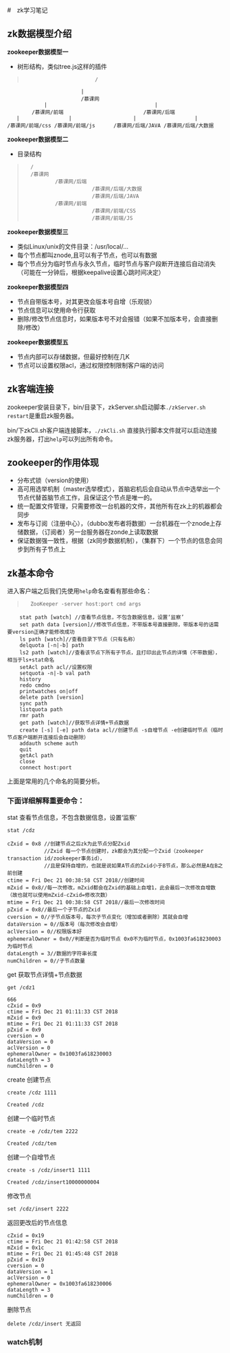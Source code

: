 #　zk学习笔记

## zk数据模型介绍
**zookeeper数据模型一**

- 树形结构，类似tree.js这样的插件

>                            /
                            |
                            /慕课网
                |                                   |
            /慕课网/前端                          /慕课网/后端
       |                |                    |                   |
    /慕课网/前端/css /慕课网/前端/js      /慕课网/后端/JAVA /慕课网/后端/大数据

**zookeeper数据模型二**

- 目录结构
>       /
>       /慕课网
>               /慕课网/后端
>                           /慕课网/后端/大数据
>                           /慕课网/后端/JAVA
>               /慕课网/前端
>                           /慕课网/前端/CSS
>                           /慕课网/前端/JS

**zookeeper数据模型三**

- 类似Linux/unix的文件目录：/usr/local/...
- 每个节点都叫znode,且可以有子节点，也可以有数据
- 每个节点分为临时节点与永久节点，临时节点与客户段断开连接后自动消失（可能在一分钟后，根据keepalive设置心跳时间决定）

**zookeeper数据模型四**

- 节点自带版本号，对其更改会版本号自增（乐观锁）
- 节点信息可以使用命令行获取
- 删除/修改节点信息时，如果版本号不对会报错（如果不加版本号，会直接删除/修改）

**zookeeper数据模型五**

- 节点内部可以存储数据，但最好控制在几K
- 节点可以设置权限acl，通过权限控制限制客户端的访问
 
## zk客端连接

zookeeper安装目录下，bin/目录下，zkServer.sh启动脚本`./zkServer.sh restart`是重启zk服务器。

bin/下zkCli.sh客户端连接脚本，`./zkCli.sh` 直接执行脚本文件就可以启动连接zk服务器，打出`help`可以列出所有命令。

## zookeeper的作用体现

- 分布式锁（version的使用）
- 高可用选举机制（master选举模式），首脑宕机后会自动从节点中选举出一个节点代替首脑节点工作，且保证这个节点是唯一的。
- 统一配置文件管理，只需要修改一台机器的文件，其他所有在zk上的机器都会同步
- 发布与订阅（注册中心），（dubbo发布者将数据）一台机器在一个znode上存储数据，（订阅者）另一台服务器在zonde上读取数据  
- 保证数据强一致性，根据（zk同步数据机制），（集群下）一个节点的信息会同步到所有子节点上

## zk基本命令

进入客户端之后我们先使用`help`命名查看有那些命名：
>       ZooKeeper -server host:port cmd args
        stat path [watch] //查看节点信息，不包含数据信息，设置‘监察’
        set path data [version]//修改节点信息，不带版本号直接删除，带版本号的话需要version正确才能修改成功
        ls path [watch]//查看目录下节点（只有名称）
        delquota [-n|-b] path
        ls2 path [watch]//查看该节点下所有子节点，且打印出此节点的详情（不带数据），相当于ls+stat命名
        setAcl path acl//设置权限
        setquota -n|-b val path
        history
        redo cmdno
        printwatches on|off
        delete path [version]
        sync path
        listquota path
        rmr path
        get path [watch]//获取节点详情+节点数据
        create [-s] [-e] path data acl//创建节点 -s自增节点 -e创建临时节点（临时节点客户端断开连接后会自动删除）
        addauth scheme auth
        quit
        getAcl path
        close
        connect host:port

上面是常用的几个命名的简要分析。

### 下面详细解释重要命令：

stat 查看节点信息，不包含数据信息，设置‘监察’
```
stat /cdz
```
```
cZxid = 0x8 //创建节点之后zk为此节点分配Zxid 
            //Zxid 每一个节点创建时，zk都会为其分配一个Zxid（zookeeper transaction id/zookeeper事务id），
            //且是保持自增的，也就是说如果A节点的Zxid小于B节点，那么必然是A在B之前创建
ctime = Fri Dec 21 00:38:58 CST 2018//创建时间
mZxid = 0x8//每一次修改，mZxid都会在Zxid的基础上自增1，此会最后一次修改自增数（故也就可以使用mZxid-cZxid=修改次数）
mtime = Fri Dec 21 00:38:58 CST 2018//最后一次修改时间
pZxid = 0x8//最后一个子节点的Zxid
cversion = 0//子节点版本号，每次子节点变化（增加或者删除）其就会自增
dataVersion = 0//版本号（每次修改会自增）
aclVersion = 0//权限版本好
ephemeralOwner = 0x0//判断是否为临时节点 0x0不为临时节点，0x1003fa618230003为临时节点
dataLength = 3//数据的字符串长度
numChildren = 0//子节点数量
```


get 获取节点详情+节点数据
```
get /cdz1
```
```
666
cZxid = 0x9
ctime = Fri Dec 21 01:11:33 CST 2018
mZxid = 0x9
mtime = Fri Dec 21 01:11:33 CST 2018
pZxid = 0x9
cversion = 0
dataVersion = 0
aclVersion = 0
ephemeralOwner = 0x1003fa618230003
dataLength = 3
numChildren = 0
```

create 创建节点
```
create /cdz 1111
```
```
Created /cdz
```

创建一个临时节点
```
create -e /cdz/tem 2222
```
```
Created /cdz/tem
```

创建一个自增节点
```
create -s /cdz/insert1 1111
```
```
Created /cdz/insert10000000004
```

修改节点
```
set /cdz/insert 2222
```
返回更改后的节点信息
```
cZxid = 0x19
ctime = Fri Dec 21 01:42:58 CST 2018
mZxid = 0x1c
mtime = Fri Dec 21 01:45:48 CST 2018
pZxid = 0x19
cversion = 0
dataVersion = 1
aclVersion = 0
ephemeralOwner = 0x1003fa618230006
dataLength = 3
numChildren = 0
```

删除节点
```
delete /cdz/insert 无返回
```

### watch机制

